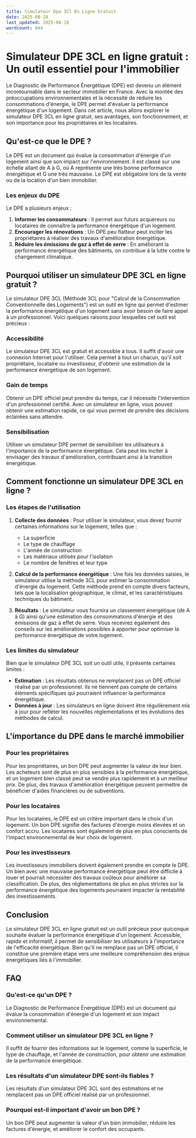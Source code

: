 ```yaml
---
title: Simulateur Dpe 3Cl En Ligne Gratuit
date: 2025-08-18
last_updated: 2025-08-18
wordcount: 944
---
```


# Simulateur DPE 3CL en ligne gratuit : Un outil essentiel pour l'immobilier

Le Diagnostic de Performance Énergétique (DPE) est devenu un élément incontournable dans le secteur immobilier en France. Avec la montée des préoccupations environnementales et la nécessité de réduire les consommations d'énergie, le DPE permet d'évaluer la performance énergétique d'un logement. Dans cet article, nous allons explorer le simulateur DPE 3CL en ligne gratuit, ses avantages, son fonctionnement, et son importance pour les propriétaires et les locataires.

## Qu'est-ce que le DPE ?

Le DPE est un document qui évalue la consommation d'énergie d'un logement ainsi que son impact sur l'environnement. Il est classé sur une échelle allant de A à G, où A représente une très bonne performance énergétique et G une très mauvaise. Le DPE est obligatoire lors de la vente ou de la location d'un bien immobilier.

### Les enjeux du DPE

Le DPE a plusieurs enjeux :

1. **Informer les consommateurs** : Il permet aux futurs acquéreurs ou locataires de connaître la performance énergétique d'un logement.
2. **Encourager les rénovations** : Un DPE peu flatteur peut inciter les propriétaires à réaliser des travaux d'amélioration énergétique.
3. **Réduire les émissions de gaz à effet de serre** : En améliorant la performance énergétique des bâtiments, on contribue à la lutte contre le changement climatique.

## Pourquoi utiliser un simulateur DPE 3CL en ligne gratuit ?

Le simulateur DPE 3CL (Méthode 3CL pour "Calcul de la Consommation Conventionnelle des Logements") est un outil en ligne qui permet d'estimer la performance énergétique d'un logement sans avoir besoin de faire appel à un professionnel. Voici quelques raisons pour lesquelles cet outil est précieux :

### Accessibilité

Le simulateur DPE 3CL est gratuit et accessible à tous. Il suffit d'avoir une connexion Internet pour l'utiliser. Cela permet à tout un chacun, qu'il soit propriétaire, locataire ou investisseur, d'obtenir une estimation de la performance énergétique de son logement.

### Gain de temps

Obtenir un DPE officiel peut prendre du temps, car il nécessite l'intervention d'un professionnel certifié. Avec un simulateur en ligne, vous pouvez obtenir une estimation rapide, ce qui vous permet de prendre des décisions éclairées sans attendre.

### Sensibilisation

Utiliser un simulateur DPE permet de sensibiliser les utilisateurs à l'importance de la performance énergétique. Cela peut les inciter à envisager des travaux d'amélioration, contribuant ainsi à la transition énergétique.

## Comment fonctionne un simulateur DPE 3CL en ligne ?

### Les étapes de l'utilisation

1. **Collecte des données** : Pour utiliser le simulateur, vous devez fournir certaines informations sur le logement, telles que :
   - La superficie
   - Le type de chauffage
   - L'année de construction
   - Les matériaux utilisés pour l'isolation
   - Le nombre de fenêtres et leur type

2. **Calcul de la performance énergétique** : Une fois les données saisies, le simulateur utilise la méthode 3CL pour estimer la consommation d'énergie du logement. Cette méthode prend en compte divers facteurs, tels que la localisation géographique, le climat, et les caractéristiques techniques du bâtiment.

3. **Résultats** : Le simulateur vous fournira un classement énergétique (de A à G) ainsi qu'une estimation des consommations d'énergie et des émissions de gaz à effet de serre. Vous recevrez également des conseils sur les améliorations possibles à apporter pour optimiser la performance énergétique de votre logement.

### Les limites du simulateur

Bien que le simulateur DPE 3CL soit un outil utile, il présente certaines limites :

- **Estimation** : Les résultats obtenus ne remplacent pas un DPE officiel réalisé par un professionnel. Ils ne tiennent pas compte de certains éléments spécifiques qui pourraient influencer la performance énergétique.
- **Données à jour** : Les simulateurs en ligne doivent être régulièrement mis à jour pour refléter les nouvelles réglementations et les évolutions des méthodes de calcul.

## L'importance du DPE dans le marché immobilier

### Pour les propriétaires

Pour les propriétaires, un bon DPE peut augmenter la valeur de leur bien. Les acheteurs sont de plus en plus sensibles à la performance énergétique, et un logement bien classé peut se vendre plus rapidement et à un meilleur prix. De plus, des travaux d'amélioration énergétique peuvent permettre de bénéficier d'aides financières ou de subventions.

### Pour les locataires

Pour les locataires, le DPE est un critère important dans le choix d'un logement. Un bon DPE signifie des factures d'énergie moins élevées et un confort accru. Les locataires sont également de plus en plus conscients de l'impact environnemental de leur choix de logement.

### Pour les investisseurs

Les investisseurs immobiliers doivent également prendre en compte le DPE. Un bien avec une mauvaise performance énergétique peut être difficile à louer et pourrait nécessiter des travaux coûteux pour améliorer sa classification. De plus, des réglementations de plus en plus strictes sur la performance énergétique des logements pourraient impacter la rentabilité des investissements.

## Conclusion

Le simulateur DPE 3CL en ligne gratuit est un outil précieux pour quiconque souhaite évaluer la performance énergétique d'un logement. Accessible, rapide et informatif, il permet de sensibiliser les utilisateurs à l'importance de l'efficacité énergétique. Bien qu'il ne remplace pas un DPE officiel, il constitue une première étape vers une meilleure compréhension des enjeux énergétiques liés à l'immobilier.

## FAQ

### Qu'est-ce qu'un DPE ?

Le Diagnostic de Performance Énergétique (DPE) est un document qui évalue la consommation d'énergie d'un logement et son impact environnemental.

### Comment utiliser un simulateur DPE 3CL en ligne ?

Il suffit de fournir des informations sur le logement, comme la superficie, le type de chauffage, et l'année de construction, pour obtenir une estimation de la performance énergétique.

### Les résultats d'un simulateur DPE sont-ils fiables ?

Les résultats d'un simulateur DPE 3CL sont des estimations et ne remplacent pas un DPE officiel réalisé par un professionnel.

### Pourquoi est-il important d'avoir un bon DPE ?

Un bon DPE peut augmenter la valeur d'un bien immobilier, réduire les factures d'énergie, et améliorer le confort des occupants.